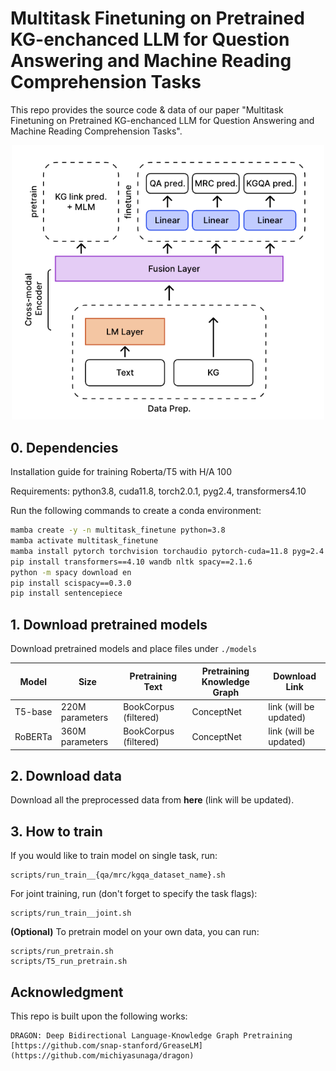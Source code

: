 # Multitask Finetuning on Pretrained KG-enchanced LLM for Question Answering and Machine Reading Comprehension Tasks

This repo provides the source code & data of our paper "Multitask Finetuning on Pretrained KG-enchanced LLM for Question Answering and Machine Reading Comprehension Tasks".


<p align="center">
  <img src="./figs/model_arch.png" width="500" title="Model finetune overview" alt="">
</p>



## 0. Dependencies
Installation guide for training Roberta/T5 with H/A 100  

Requirements: python3.8, cuda11.8, torch2.0.1, pyg2.4, transformers4.10

Run the following commands to create a conda environment:

```bash
mamba create -y -n multitask_finetune python=3.8
mamba activate multitask_finetune
mamba install pytorch torchvision torchaudio pytorch-cuda=11.8 pyg=2.4 pytorch-sparse=0.6.17 -c pytorch -c nvidia -c pyg
pip install transformers==4.10 wandb nltk spacy==2.1.6
python -m spacy download en
pip install scispacy==0.3.0
pip install sentencepiece
```

## 1. Download pretrained models

Download pretrained models and place files under `./models`

| Model  | Size | Pretraining Text | Pretraining Knowledge Graph | Download Link |
| ------------- | --------- | ---- | ---- | ---- |
| T5-base | 220M parameters | BookCorpus (filtered) | ConceptNet | link (will be updated) |
| RoBERTa | 360M parameters | BookCorpus (filtered) | ConceptNet | link (will be updated) |


## 2. Download data

Download all the preprocessed data from **here** (link will be updated).

## 3. How to train

If you would like to train model on single task, run: 
```
scripts/run_train__{qa/mrc/kgqa_dataset_name}.sh
```

For joint training, run (don't forget to specify the task flags):
```
scripts/run_train__joint.sh
```

**(Optional)** To pretrain model on your own data, you can run:
```
scripts/run_pretrain.sh
scripts/T5_run_pretrain.sh
```

## Acknowledgment
This repo is built upon the following works:
```
DRAGON: Deep Bidirectional Language-Knowledge Graph Pretraining
[https://github.com/snap-stanford/GreaseLM](https://github.com/michiyasunaga/dragon)
```
